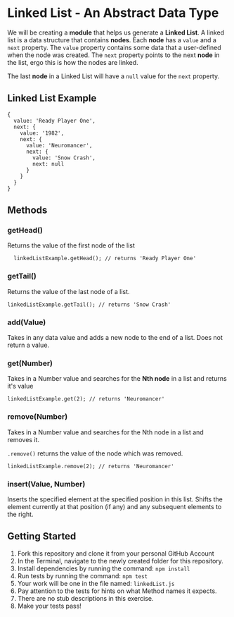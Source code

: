 # Linked List - An Abstract Data Type

We will be creating a **module** that helps us generate a **Linked List**. A linked list is a data structure that contains **nodes**. Each **node** has a `value` and a `next` property. The `value` property contains some data that a user-defined when the node was created. The `next` property points to the next **node** in the list, ergo this is how the nodes are linked.

The last **node** in a Linked List will have a `null` value for the `next` property.

## Linked List Example

    {
      value: 'Ready Player One',
      next: {
        value: '1982',
        next: {
          value: 'Neuromancer',
          next: {
            value: 'Snow Crash',
            next: null
          }
        }
      }
    }

## Methods

### getHead()
Returns the value of the first node of the list

      linkedListExample.getHead(); // returns 'Ready Player One'

### getTail()
Returns the value of the last node of a list.

    linkedListExample.getTail(); // returns 'Snow Crash'

### add(Value)
Takes in any data value and adds a new node to the end of a list. Does not return a value.


### get(Number)
Takes in a Number value and searches for the **Nth node** in a list and returns it's value

    linkedListExample.get(2); // returns 'Neuromancer'

### remove(Number)
Takes in a Number value and searches for the Nth node in a list and removes it.

`.remove()` returns the value of the node which was removed.

    linkedListExample.remove(2); // returns 'Neuromancer'

### insert(Value, Number)
Inserts the specified element at the specified position in this list. Shifts the element currently at that position (if any) and any subsequent elements to the right.

## Getting Started
1. Fork this repository and clone it from your personal GitHub Account
1. In the Terminal, navigate to the newly created folder for this repository.
1. Install dependencies by running the command: `npm install`
1. Run tests by running the command: `npm test`
1. Your work will be one in the file named: `linkedList.js`
1. Pay attention to the tests for hints on what Method names it expects.
1. There are no stub descriptions in this exercise.
1. Make your tests pass!